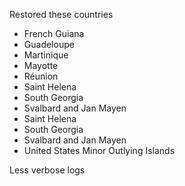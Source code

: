 Restored these countries
- French Guiana
- Guadeloupe
- Martinique
- Mayotte
- Réunion
- Saint Helena
- South Georgia
- Svalbard and Jan Mayen
- Saint Helena
- South Georgia
- Svalbard and Jan Mayen
- United States Minor Outlying Islands

Less verbose logs

